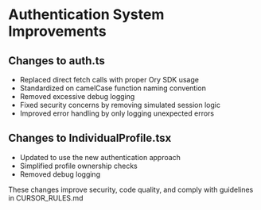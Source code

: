 # Authentication System Improvements

## Changes to auth.ts
- Replaced direct fetch calls with proper Ory SDK usage
- Standardized on camelCase function naming convention
- Removed excessive debug logging
- Fixed security concerns by removing simulated session logic
- Improved error handling by only logging unexpected errors

## Changes to IndividualProfile.tsx
- Updated to use the new authentication approach
- Simplified profile ownership checks
- Removed debug logging

These changes improve security, code quality, and comply with guidelines in CURSOR_RULES.md
